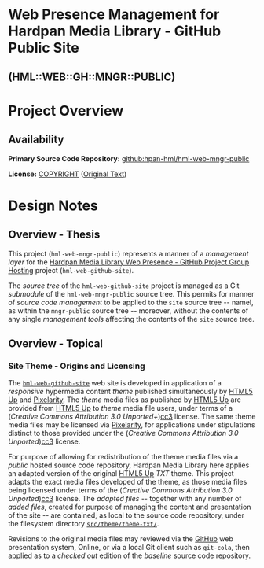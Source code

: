 Web Presence Management for Hardpan Media Library - GitHub Public Site
======================================================================
(HML::WEB::GH::MNGR::PUBLIC)
----------------------------

# Project Overview

## Availability

**Primary Source Code Repository:** [github:hpan-hml/hml-web-mngr-public][repro]

**License:** [COPYRIGHT](./COPYRIGHT) ([Original Text][ccby4])

# Design Notes

## Overview - Thesis

This project (`hml-web-mngr-public`) represents a manner of a
_management layer_ for the  [Hardpan Media Library Web Presence -
GitHub Project Group Hosting][hml-io] project (`hml-web-github-site`).

The _source tree_ of the `hml-web-github-site` project is managed as a
Git _submodule_ of the `hml-web-mngr-public` source tree. This permits
for manner of _source code management_ to be applied to the `site`
source tree -- namel, as within the `mngr-public` source tree --
moreover, without the contents of any single _management tools_
affecting the contents of the `site` source tree.

## Overview - Topical 

### Site Theme - Origins and Licensing

The [`hml-web-github-site`][hml-io] web site is developed in
application of a _responsive_ hypermedia content _theme_ published 
simultaneously by [HTML5 Up][html5up] and [Pixelarity][pixl]. The
_theme_ media files as published by [HTML5 Up][html5up] are provided
from [HTML5 Up][html5up] to _theme_ media file users, under terms of a
(_Creative Commons Attribution 3.0 Unported+_)[cc3] license. The same
theme media files may be licensed via [Pixelarity][pixl], for
applications under stipulations distinct to those provided under the
(_Creative Commons Attribution 3.0 Unported_)[cc3] license.

For purpose of allowing for redistribution of the theme media files
via a _public_ hosted source code repository, Hardpan Media Library
here applies an adapted version of the original [HTML5 Up][html5up]
_TXT_ theme. This project adapts the exact media files developed of
the theme, as those media files being licensed under terms  of the
(_Creative Commons Attribution 3.0 Unported_)[cc3] license. The
_adapted files_ -- together with any number of _added files_, created
for purpose of managing the content and presentation of the site --
are contained, as local to the source code repository, under the
filesystem directory [`src/theme/theme-txt/`][theme-txt].

Revisions to the original media files may reviewed via the
[GitHub][gh] web presentation system, Online, or via a local Git
client such as `git-cola`, then applied as to a _checked out_ edition
of the _baseline_ source code repository. 

[repro]: https://github.com/hpan-hml/hml-web-mngr-public
[ccby4]: http://creativecommons.org/licenses/by/4.0/legalcode
[hml-io]: https://github.com/hpan-hml/hpan-hml.github.io
[html5up]: http://html5up.net/
[pixl]: http://pixelarity.com/
[cc3]: http://creativecommons.org/licenses/by/3.0/
[theme-txt]: ./src/theme/theme-txt/
[gh]: http://www.github.com/
